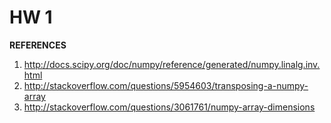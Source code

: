 HW 1
======

**REFERENCES**

1. http://docs.scipy.org/doc/numpy/reference/generated/numpy.linalg.inv.html
2. http://stackoverflow.com/questions/5954603/transposing-a-numpy-array
3. http://stackoverflow.com/questions/3061761/numpy-array-dimensions
